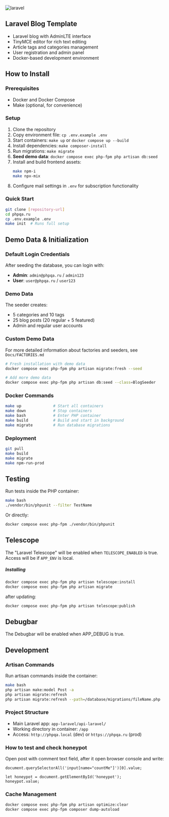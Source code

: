 <p><img alt="laravel" src="https://laravel.com/assets/img/components/logo-laravel.svg"></p>

## Laravel Blog Template

- Laravel blog with AdminLTE interface
- TinyMCE editor for rich text editing
- Article tags and categories management
- User registration and admin panel
- Docker-based development environment

## How to Install

### Prerequisites

- Docker and Docker Compose
- Make (optional, for convenience)

### Setup

1. Clone the repository
2. Copy environment file: `cp .env.example .env`
3. Start containers: `make up` or `docker compose up --build`
4. Install dependencies: `make composer-install`
5. Run migrations: `make migrate`
6. **Seed demo data**: `docker compose exec php-fpm php artisan db:seed`
7. Install and build frontend assets:
   ```bash
   make npm-i
   make npx-mix
   ```
8. Configure mail settings in `.env` for subscription functionality

### Quick Start

```bash
git clone [repository-url]
cd phpqa.ru
cp .env.example .env
make init  # Runs full setup
```

## Demo Data & Initialization

### Default Login Credentials

After seeding the database, you can login with:

- **Admin**: `admin@phpqa.ru` / `admin123`
- **User**: `user@phpqa.ru` / `user123`

### Demo Data

The seeder creates:

- 5 categories and 10 tags
- 25 blog posts (20 regular + 5 featured)
- Admin and regular user accounts

### Custom Demo Data

For more detailed information about factories and seeders, see `Docs/FACTORIES.md`

```bash
# Fresh installation with demo data
docker compose exec php-fpm php artisan migrate:fresh --seed

# Add more demo data
docker compose exec php-fpm php artisan db:seed --class=BlogSeeder
```

### Docker Commands

```bash
make up              # Start all containers
make down            # Stop containers
make bash            # Enter PHP container
make build           # Build and start in background
make migrate         # Run database migrations
```

### Deployment

```bash
git pull
make build
make migrate
make npm-run-prod
```

## Testing

Run tests inside the PHP container:

```bash
make bash
./vendor/bin/phpunit --filter TestName
```

Or directly:

```bash
docker compose exec php-fpm ./vendor/bin/phpunit
```

## Telescope
The "Laravel Telescope" will be enabled when `TELESCOPE_ENABLED` is true.
Access will be if `APP_ENV` is local.
##### Installing

```bash
docker compose exec php-fpm php artisan telescope:install
docker compose exec php-fpm php artisan migrate
```
after updating:

```bash
docker compose exec php-fpm php artisan telescope:publish
```

## Debugbar
The Debugbar will be enabled when APP_DEBUG is true.

## Development

### Artisan Commands

Run artisan commands inside the container:

```bash
make bash
php artisan make:model Post -a
php artisan migrate:refresh
php artisan migrate:refresh --path=/database/migrations/fileName.php
```

### Project Structure

- Main Laravel app: `app-laravel/api-laravel/`
- Working directory in container: `/app`
- Access: `http://phpqa.local` (dev) or `https://phpqa.ru` (prod)

### How to test and check honeypot
Open post with comment text field, after it open browser console and write:

```
document.querySelectorAll('input[name="countMe"]')[0].value;

let honeypot = document.getElementById('honeypot');
honeypot.value;
```

### Cache Management

```bash
docker compose exec php-fpm php artisan optimize:clear
docker compose exec php-fpm composer dump-autoload
```
